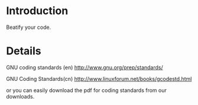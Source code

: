 # Introduction #

Beatify your code.


# Details #
GNU coding standards (en)
http://www.gnu.org/prep/standards/

GNU Coding Standards(cn)
http://www.linuxforum.net/books/gcodestd.html

or you can easily download the pdf for coding standards
from our downloads.